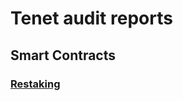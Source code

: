 # Tenet audit reports

## Smart Contracts

### [Restaking](./restaking/Tenet-Restaking-Halborn.pdf)
